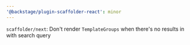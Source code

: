 ```yaml
---
'@backstage/plugin-scaffolder-react': minor
---
```


`scaffolder/next`: Don't render `TemplateGroups` when there's no results in with search query
